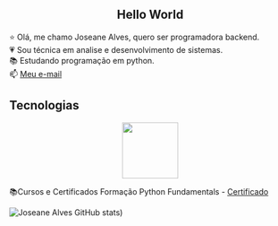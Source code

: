 <center><h2>Hello World</h2></center>

⭐ Olá, me chamo Joseane Alves, quero ser programadora backend.<br>
💗 Sou técnica em analise e desenvolvimento de sistemas.<br>
📚 Estudando programação em python.<br>
📫 [Meu e-mail]()



## Tecnologias
<p align="center">
<img src= "https://cdn.jsdelivr.net/gh/devicons/devicon@latest/icons/python/python-original.svg" width ="100px">
</p>

📚Cursos e Certificados 
Formação Python Fundamentals - [Certificado](https://hermes.dio.me/certificates/NLI0MAIB.pdf)


![Joseane Alves GitHub stats](https://github-readme-stats.vercel.app/api?username=Joseane-Adev&show_icons=true&theme=dracula))



<!--
**Joseane-Adev/Joseane-Adev** is a ✨ _special_ ✨ repository because its `README.md` (this file) appears on your GitHub profile.

Here are some ideas to get you started:

- 🔭 I’m currently working on ...
- 🌱 I’m currently learning ...
- 👯 I’m looking to collaborate on ...
- 🤔 I’m looking for help with ...
- 💬 Ask me about ...
- 📫 How to reach me: ...
- 😄 Pronouns: ...
- ⚡ Fun fact: ...
-->
